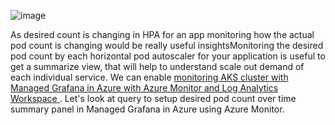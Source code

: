 ![image](https://user-images.githubusercontent.com/20109548/229347302-43bec714-b5e0-4944-8252-c64cca4e10bf.png)

As desired count is changing in HPA for an app monitoring how the actual pod count is changing would be really useful insightsMonitoring the desired pod count by each horizontal pod autoscaler for your application is useful to get a summarize view, that will help to understand scale out demand of each individual service. We can enable <a href="https://learn.microsoft.com/en-us/azure/azure-monitor/containers/container-insights-enable-aks?WT.mc_id=AZ-MVP-5000590&tabs=portal-azure-monitor#existing-aks-cluster" target="_blank" rel="noopener"><span>monitoring AKS cluster with Managed Grafana in Azure with Azure Monitor and Log Analytics Workspace</span> </a>.  Let's look at query to setup desired pod count over time summary panel in Managed Grafana in Azure using Azure Monitor.
